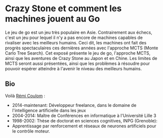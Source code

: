 # Crazy Stone et comment les machines jouent au Go

Le jeu de go est un jeu très populaire en Asie. Contrairement aux
échecs, c'est un jeu pour lequel il n'y a pas encore de machines
capables de rivaliser avec les meilleurs humains. Ceci dit, les
machines ont fait des progrès spectaculaires ces dernières années avec
l'approche MCTS (Monte Carlo Tree Search). Cet exposé présente le jeu
de go, l'approche MCTS, ainsi que les aventures de Crazy Stone au
Japon et en Chine. Les limites de MCTS seront aussi présentées, ainsi
que les problèmes à résoudre pour pouvoir espérer atteindre à l'avenir
le niveau des meilleurs humains.

## Bio

Voilà [Rémi Coulom](http://remi.coulom.free.fr/) :

* 2014-maintenant: Développeur freelance, dans le domaine de l'intelligence artificielle dans les jeux
* 2004-2014: Maître de Conférences en informatique à l'Université Lille 3
* 1998-2002: Thèse de doctorat en sciences cognitives, INPG (Grenoble):
* Apprentissage par renforcement et réseaux de neurones artificiels pour le contrôle moteur.
